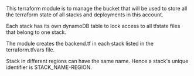 This terraform module is to manage the bucket that will be used to store all 
the terraform state of all stacks and deployments in this account. 

Each stack has its own dynamoDB table to lock access to all tfstate 
files that belong to one stack. 

The module creates the backend.tf in each stack listed in the 
terraform.tfvars file. 

Stack in different regions can have the same name. Hence a stack's 
unique identifier is STACK_NAME-REGION. 